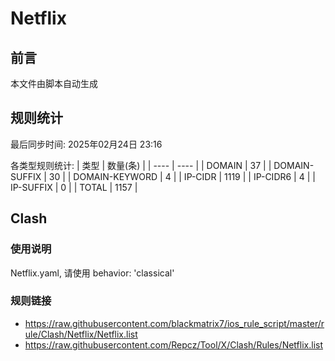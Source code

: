 # Netflix

## 前言
本文件由脚本自动生成

## 规则统计
最后同步时间: 2025年02月24日 23:16

各类型规则统计:
| 类型 | 数量(条)  | 
| ---- | ----  |
| DOMAIN | 37 | 
| DOMAIN-SUFFIX | 30 | 
| DOMAIN-KEYWORD | 4 | 
| IP-CIDR | 1119 | 
| IP-CIDR6 | 4 | 
| IP-SUFFIX | 0 | 
| TOTAL | 1157 | 
## Clash 
### 使用说明 
Netflix.yaml, 请使用 behavior: 'classical' 
### 规则链接 
- https://raw.githubusercontent.com/blackmatrix7/ios_rule_script/master/rule/Clash/Netflix/Netflix.list 
- https://raw.githubusercontent.com/Repcz/Tool/X/Clash/Rules/Netflix.list 
